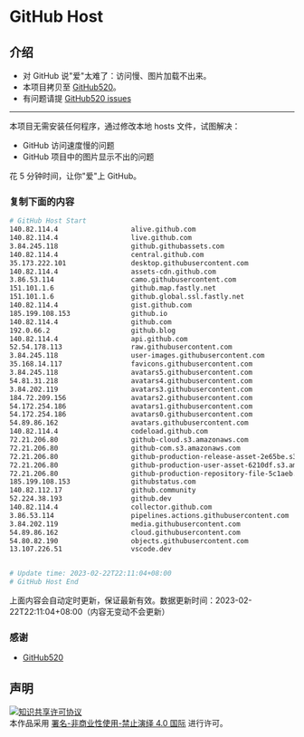 # GitHub Host
## 介绍
- 对 GitHub 说"爱"太难了：访问慢、图片加载不出来。
- 本项目拷贝至 [GitHub520](https://github.com/521xueweihan/GitHub520)。
- 有问题请提 [GitHub520 issues](https://github.com/521xueweihan/GitHub520/issues/new)

---

本项目无需安装任何程序，通过修改本地 hosts 文件，试图解决：
- GitHub 访问速度慢的问题
- GitHub 项目中的图片显示不出的问题

花 5 分钟时间，让你"爱"上 GitHub。

### 复制下面的内容
```bash
# GitHub Host Start
140.82.114.4                  alive.github.com
140.82.114.4                  live.github.com
3.84.245.118                  github.githubassets.com
140.82.114.4                  central.github.com
35.173.222.101                desktop.githubusercontent.com
140.82.114.4                  assets-cdn.github.com
3.86.53.114                   camo.githubusercontent.com
151.101.1.6                   github.map.fastly.net
151.101.1.6                   github.global.ssl.fastly.net
140.82.114.4                  gist.github.com
185.199.108.153               github.io
140.82.114.4                  github.com
192.0.66.2                    github.blog
140.82.114.4                  api.github.com
52.54.178.113                 raw.githubusercontent.com
3.84.245.118                  user-images.githubusercontent.com
35.168.14.117                 favicons.githubusercontent.com
3.84.245.118                  avatars5.githubusercontent.com
54.81.31.218                  avatars4.githubusercontent.com
3.84.202.119                  avatars3.githubusercontent.com
184.72.209.156                avatars2.githubusercontent.com
54.172.254.186                avatars1.githubusercontent.com
54.172.254.186                avatars0.githubusercontent.com
54.89.86.162                  avatars.githubusercontent.com
140.82.114.4                  codeload.github.com
72.21.206.80                  github-cloud.s3.amazonaws.com
72.21.206.80                  github-com.s3.amazonaws.com
72.21.206.80                  github-production-release-asset-2e65be.s3.amazonaws.com
72.21.206.80                  github-production-user-asset-6210df.s3.amazonaws.com
72.21.206.80                  github-production-repository-file-5c1aeb.s3.amazonaws.com
185.199.108.153               githubstatus.com
140.82.112.17                 github.community
52.224.38.193                 github.dev
140.82.114.4                  collector.github.com
3.86.53.114                   pipelines.actions.githubusercontent.com
3.84.202.119                  media.githubusercontent.com
54.89.86.162                  cloud.githubusercontent.com
54.80.82.190                  objects.githubusercontent.com
13.107.226.51                 vscode.dev


# Update time: 2023-02-22T22:11:04+08:00
# GitHub Host End

```
上面内容会自动定时更新，保证最新有效。数据更新时间：2023-02-22T22:11:04+08:00（内容无变动不会更新）

### 感谢

- [GitHub520](https://github.com/521xueweihan/GitHub520)

## 声明
<a rel="license" href="https://creativecommons.org/licenses/by-nc-nd/4.0/deed.zh"><img alt="知识共享许可协议" style="border-width: 0" src="https://licensebuttons.net/l/by-nc-nd/4.0/88x31.png"></a><br>本作品采用 <a rel="license" href="https://creativecommons.org/licenses/by-nc-nd/4.0/deed.zh">署名-非商业性使用-禁止演绎 4.0 国际</a> 进行许可。